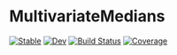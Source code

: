 # MultivariateMedians

[![Stable](https://img.shields.io/badge/docs-stable-blue.svg)](https://bcbi.github.io/MultivariateMedians.jl/stable)
[![Dev](https://img.shields.io/badge/docs-dev-blue.svg)](https://bcbi.github.io/MultivariateMedians.jl/dev)
[![Build Status](https://github.com/bcbi/MultivariateMedians.jl/workflows/CI/badge.svg)](https://github.com/bcbi/MultivariateMedians.jl/actions)
[![Coverage](https://codecov.io/gh/bcbi/MultivariateMedians.jl/branch/master/graph/badge.svg)](https://codecov.io/gh/bcbi/MultivariateMedians.jl)
